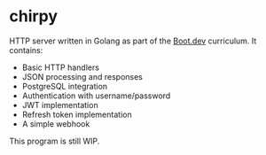 # chirpy
HTTP server written in Golang as part of the [Boot.dev](https://www.boot.dev) curriculum. It contains:

- Basic HTTP handlers 
- JSON processing and responses
- PostgreSQL integration
- Authentication with username/password
- JWT implementation
- Refresh token implementation
- A simple webhook

This program is still WIP. 